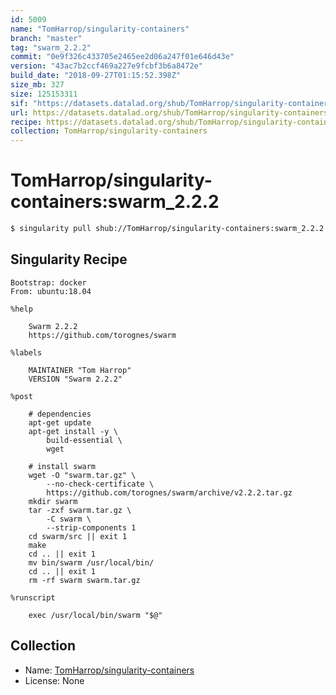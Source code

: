 ```yaml
---
id: 5009
name: "TomHarrop/singularity-containers"
branch: "master"
tag: "swarm_2.2.2"
commit: "0e9f326c433705e2465ee2d06a247f01e646d43e"
version: "43ac7b2ccf469a227e9fcbf3b6a8472e"
build_date: "2018-09-27T01:15:52.398Z"
size_mb: 327
size: 125153311
sif: "https://datasets.datalad.org/shub/TomHarrop/singularity-containers/swarm_2.2.2/2018-09-27-0e9f326c-43ac7b2c/43ac7b2ccf469a227e9fcbf3b6a8472e.simg"
url: https://datasets.datalad.org/shub/TomHarrop/singularity-containers/swarm_2.2.2/2018-09-27-0e9f326c-43ac7b2c/
recipe: https://datasets.datalad.org/shub/TomHarrop/singularity-containers/swarm_2.2.2/2018-09-27-0e9f326c-43ac7b2c/Singularity
collection: TomHarrop/singularity-containers
---
```


# TomHarrop/singularity-containers:swarm_2.2.2

```bash
$ singularity pull shub://TomHarrop/singularity-containers:swarm_2.2.2
```

## Singularity Recipe

```singularity
Bootstrap: docker
From: ubuntu:18.04

%help

    Swarm 2.2.2
    https://github.com/torognes/swarm

%labels

    MAINTAINER "Tom Harrop"
    VERSION "Swarm 2.2.2"

%post

    # dependencies
    apt-get update
    apt-get install -y \
        build-essential \
        wget

    # install swarm
    wget -O "swarm.tar.gz" \
        --no-check-certificate \
        https://github.com/torognes/swarm/archive/v2.2.2.tar.gz
    mkdir swarm
    tar -zxf swarm.tar.gz \
        -C swarm \
        --strip-components 1
    cd swarm/src || exit 1
    make
    cd .. || exit 1
    mv bin/swarm /usr/local/bin/
    cd .. || exit 1
    rm -rf swarm swarm.tar.gz

%runscript

    exec /usr/local/bin/swarm "$@"
```

## Collection

 - Name: [TomHarrop/singularity-containers](https://github.com/TomHarrop/singularity-containers)
 - License: None

